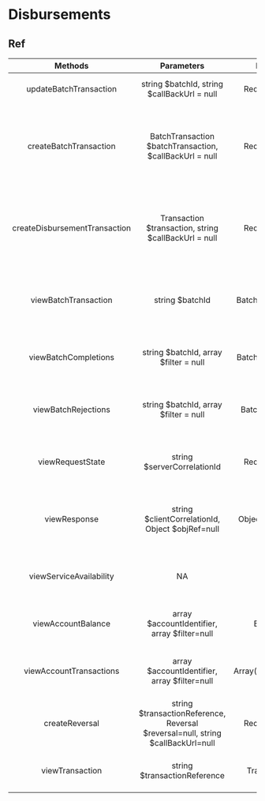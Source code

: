 # Disbursements

## Ref

|            Methods            |                                   Parameters                                    |       Return       |                                   Description                                   |
| :---------------------------: | :-----------------------------------------------------------------------------: | :----------------: | :-----------------------------------------------------------------------------: |
|    updateBatchTransaction     |                   string $batchId, string $callBackUrl = null                   |    RequestState    |                     Update status of the batch transaction.                     |
|    createBatchTransaction     |             BatchTransaction $batchTransaction, $callBackUrl = null             |    RequestState    | Make a bulk disbursement to a mobile money customer using the Mobile Money API. |
| createDisbursementTransaction |              Transaction $transaction, string $callBackUrl = null               |    RequestState    |   Make a disbursement to a mobile money customer using the Mobile Money API.    |
|     viewBatchTransaction      |                                 string $batchId                                 |  BatchTransaction  |   Retrieve a representation of the batch transactions object using batch id.    |
|     viewBatchCompletions      |                      string $batchId, array $filter = null                      |  BatchCompletion   |             Retrieve all completed transactions for a given batch.              |
|      viewBatchRejections      |                      string $batchId, array $filter = null                      |   BatchRejection   |              Retrieve all rejected transactions for a given batch.              |
|       viewRequestState        |                           string $serverCorrelationId                           |    RequestState    |       Retrieves the state of a request for a given Server Correlation Id.       |
|         viewResponse          |                string $clientCorrelationId, Object $objRef=null                 |  Object or stdObj  |       Retrieves a representation of the resource assuming that it exists.       |
|    viewServiceAvailability    |                                       NA                                        |       stdObj       |       To determine the availability of the service from the API provider.       |
|      viewAccountBalance       |                  array $accountIdentifier, array $filter=null                   |      Balance       |                 Returns the balances for the specified account.                 |
|    viewAccountTransactions    |                  array $accountIdentifier, array $filter=null                   | Array(Transaction) |               Returns a set of transactions for a given account.                |
|        createReversal         | string $transactionReference, Reversal $reversal=null, string $callBackUrl=null |    RequestState    |             To reverse a merchant transaction in failure scenarios.             |
|        viewTransaction        |                          string $transactionReference                           |    Transaction     |                   Get transaction object using reference id.                    |
